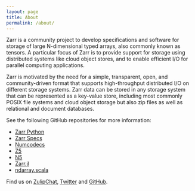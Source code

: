 ```yaml
---
layout: page
title: About
permalink: /about/
---
```


Zarr is a community project to develop specifications and software for storage of large N-dimensional typed arrays, also commonly known as
tensors. A particular focus of Zarr is to provide support for storage using distributed systems like cloud object stores, and to enable efficient I/O for parallel computing applications.

Zarr is motivated by the need for a simple, transparent, open, and community-driven format that supports high-throughput distributed I/O on different storage systems. Zarr data can be stored in any storage system that can be represented as a key-value store, including most commonly POSIX file systems and cloud object storage but also zip files as well as relational and document databases.

See the following GitHub repositories for more information:

- [Zarr Python](https://github.com/zarr-developers/zarr)
- [Zarr Specs](https://github.com/zarr-developers/zarr-specs)
- [Numcodecs](https://github.com/zarr-developers/numcodecs)
- [Z5](https://github.com/constantinpape/z5)
- [N5](https://github.com/zarr-developers/numcodecs)
- [Zarr.jl](https://github.com/meggart/Zarr.jl)
- [ndarray.scala](https://github.com/lasersonlab/ndarray.scala)

Find us on [ZulipChat](https://ossci.zulipchat.com/), [Twitter](https://twitter.com/zarr_dev) and [GitHub](https://github.com/zarr-developers).

